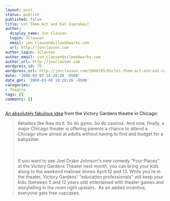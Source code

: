 ```yaml
---
layout: post
status: publish
published: false
title: Let Them Act and Eat Cupcakes!
author:
  display_name: Jon Clausen
  login: JClausen
  email: jon_clausen@silowebworks.com
  url: http://jonclausen.com
author_login: JClausen
author_email: jon_clausen@silowebworks.com
author_url: http://jonclausen.com
wordpress_id: 78
wordpress_url: http://jonclausen.com/2008/03/05/let-them-act-and-eat-cupcakes/
date: '2008-03-05 14:28:26 -0500'
date_gmt: '2008-03-05 19:28:26 -0500'
categories:
- Theatre
tags: []
comments: []
---
```

<p><a href="http://leisureblogs.chicagotribune.com/the_theater_loop/2008/03/adult-theater-w.html">An absolutely fabulous idea</a> from the Victory Gardens theatre in Chicago:</p>
<blockquote cite="http://leisureblogs.chicagotribune.com/the_theater_loop/2008/03/adult-theater-w.html"><p>
Retailers like Ikea do it. So do gyms. So do casinos. And now, finally, a major Chicago theater is offering parents a chance to attend a Chicago show aimed at adults without having to find and budget for a babysitter.<br />
<br/><br/><br />
If you want to see Joel Drake Johnson's new comedy "Four Places" at the Victory Gardens Theater next month, you can bring your kids along to the weekend matinee shows April 12 and 13. While you're in the theater, Victory Gardens' "education professionals" will keep your kids (between 5 and 12 years old) entertained with theater games and storytelling in the room right upstairs.  As an added incentive, everyone gets free cupcakes.
</p></blockquote>
